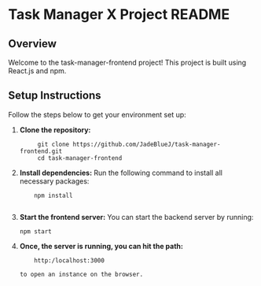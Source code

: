 # Task Manager X Project README

## Overview

Welcome to the task-manager-frontend project! This project is built using React.js and npm.

## Setup Instructions

Follow the steps below to get your environment set up:

1. **Clone the repository:**

   ```
        git clone https://github.com/JadeBlueJ/task-manager-frontend.git
        cd task-manager-frontend

2. **Install dependencies:**
Run the following command to install all necessary packages:

    ```
        npm install


3. **Start the frontend server:**
You can start the backend server by running:

    ```
    npm start

4. **Once, the server is running, you can hit the path:**
    ```
        http:/localhost:3000
    
    to open an instance on the browser.